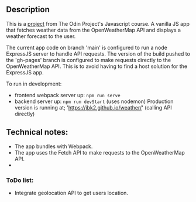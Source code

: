 ## Description
This is a [project](https://www.theodinproject.com/lessons/javascript-weather-app) from The Odin Project's Javascript course. A vanilla JS app that fetches weather data from the OpenWeatherMap API and displays a weather forecast to the user.

The current app code on branch 'main' is configured to run a node ExpressJS server to handle API requests. The version of the build pushed to the 'gh-pages' branch is configured to make requests directly to the OpenWeatherMap API. This is to avoid having to find a host solution for the ExpressJS app.

To run in development:
  - frontend webpack server up: `npm run serve`
  - backend server up: `npm run devStart` (uses nodemon)
Production version is running at; 'https://jbk2.github.io/weather/' (calling API directly)

## Technical notes:
- The app bundles with Webpack.
- The app uses the Fetch API to make requests to the OpenWeatherMap API.
- 

### ToDo list:
- Integrate geolocation API to get users location.



